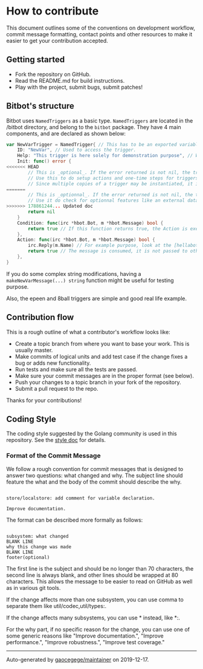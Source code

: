 # How to contribute

This document outlines some of the conventions on development workflow, commit message formatting, contact points and other
resources to make it easier to get your contribution accepted.

## Getting started

- Fork the repository on GitHub.
- Read the README.md for build instructions.
- Play with the project, submit bugs, submit patches!

## Bitbot's structure
Bitbot uses `NamedTriggers` as a basic type. `NamedTriggers` are located in the /bitbot directory, and belong to the `bitbot` package.
They have 4 main components, and are declared as shown below:
```go
var NewVarTrigger = NamedTrigger{ // This has to be an exported variable.
	ID: "NewVar", // Used to access the trigger.
	Help: "This trigger is here solely for demonstration purpose", // What the bot answers when "!help NewVar" is sent.
	Init: func() error {
<<<<<<< HEAD
		// This is _optional_. If the error returned is not nil, the trigger isn't registered.
		// Use this to do setup actions and one-time steps for triggers, such as database migrations.
		// Since multiple copies of a trigger may be instantiated, it is strongly suggested that init actions be idempotent
=======
		// This is _optionnal_. If the error returned is not nil, the trigger isn't registered.
		// Use it do check for optionnal features like an external database, and for actions you only need to do once.
>>>>>>> 178861244... Updated doc
		return nil
	}
	Condition: func(irc *hbot.Bot, m *hbot.Message) bool {
		return true // If this function returns true, the Action is executed.
	},
	Action: func(irc *hbot.Bot, m *hbot.Message) bool {
		irc.Reply(m.Name) // For example purpose, look at the [hellabot documentation](https://pkg.go.dev/github.com/whyrusleeping/hellabot?tab=doc) for more.
		return true // The message is consumed, it is not passed to other triggers.
	},
}
```

If you do some complex string modifications, having a `makeNewVarMessage(...) string` function might be useful for testing purpose.

Also, the epeen and 8ball triggers are simple and good real life example.

## Contribution flow

This is a rough outline of what a contributor's workflow looks like:

- Create a topic branch from where you want to base your work. This is usually master.
- Make commits of logical units and add test case if the change fixes a bug or adds new functionality.
- Run tests and make sure all the tests are passed.
- Make sure your commit messages are in the proper format (see below).
- Push your changes to a topic branch in your fork of the repository.
- Submit a pull request to the repo.

Thanks for your contributions!

## Coding Style

The coding style suggested by the Golang community is used in this repository. See the 
[style doc](https://github.com/golang/go/wiki/CodeReviewComments) for details.

### Format of the Commit Message

We follow a rough convention for commit messages that is designed to answer two
questions: what changed and why. The subject line should feature the what and
the body of the commit should describe the why.

<pre><code>
store/localstore: add comment for variable declaration.

Improve documentation.
</code></pre>

The format can be described more formally as follows:

<pre><code>
subsystem: what changed
BLANK LINE
why this change was made
BLANK LINE
footer(optional)
</code></pre>

The first line is the subject and should be no longer than 70 characters, the
second line is always blank, and other lines should be wrapped at 80 characters.
This allows the message to be easier to read on GitHub as well as in various
git tools.

If the change affects more than one subsystem, you can use comma to separate them like util/codec,util/types:.

If the change affects many subsystems, you can use * instead, like *:.

For the why part, if no specific reason for the change,
you can use one of some generic reasons like "Improve documentation.",
"Improve performance.", "Improve robustness.", "Improve test coverage."


---

Auto-generated by [gaocegege/maintainer](https://github.com/gaocegege/maintainer) on 2019-12-17.
